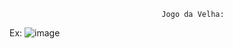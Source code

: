                                       Jogo da Velha:

Ex:
![image](https://github.com/r4ffa12/Java-jogo-da-velha/assets/104738238/e39828e7-1e9d-42dd-97e4-f770fe56c0ca)
